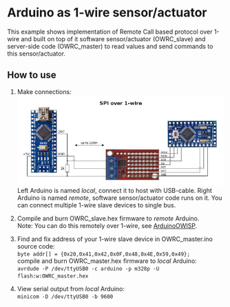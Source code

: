 # Arduino as 1-wire sensor/actuator

This example shows implementation of Remote Call based protocol over 1-wire
and built on top of it software sensor/actuator (OWRC_slave) and server-side
code (OWRC_master) to read values and send commands to this sensor/actuator.

## How to use

1. Make connections:  
   ![SPI over 1-wire](https://github.com/honechko/DS2450/raw/main/Arduino/examples/SPI_advanced/spi.jpg)  
   Left Arduino is named _local_, connect it to host with USB-cable.
   Right Arduino is named _remote_, software sensor/actuator code runs on it.
   You can connect multiple 1-wire slave devices to single bus.

1. Compile and burn OWRC_slave.hex firmware to _remote_ Arduino.  
   Note: You can do this remotely over 1-wire, see [ArduinoOWISP](https://github.com/honechko/DS2450/tree/main/Arduino/examples/ArduinoOWISP).

1. Find and fix address of your 1-wire slave device in OWRC_master.ino source code:  
   ```byte addr[] = {0x20,0x41,0x42,0x0F,0x48,0x4E,0x59,0x49};```  
   compile and burn OWRC_master.hex firmware to _local_ Arduino:  
   ```avrdude -P /dev/ttyUSB0 -c arduino -p m328p -U flash:w:OWRC_master.hex```

1. View serial output from _local_ Arduino:  
   ```minicom -D /dev/ttyUSB0 -b 9600```

